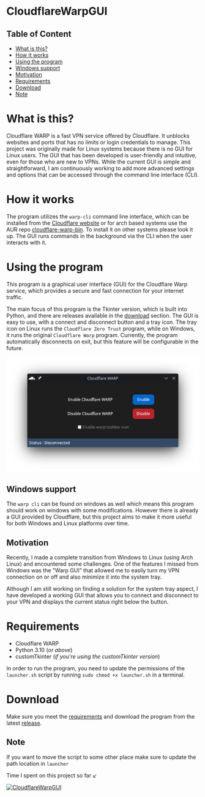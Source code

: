 # CloudflareWarpGUI

## Table of Content
- [What is this?](#what-is-this)
- [How it works](#how-it-works)
- [Using the program](#using-the-program)
- [Windows support](#windows-support)
- [Motivation](#motivation)
- [Requirements](#requirements)
- [Download](#download)
- [Note](#note)


# What is this?
Cloudflare WARP is a fast VPN service offered by Cloudflare. It unblocks websites and ports that has no limits or login credentials to manage. This project was originally made for Linux systems because there is no GUI for Linux users. The GUI that has been developed is user-friendly and intuitive, even for those who are new to VPNs. While the current GUI is simple and straightforward, I am continuously working to add more advanced settings and options that can be accessed through the command line interface (CLI).

# How it works
The program utilizes the `warp-cli` command line interface, which can be installed from the [Cloudflare website](https://cloudflarewarp.com) or for arch based systems use the AUR repo [cloudflare-warp-bin](https://aur.archlinux.org/packages/cloudflare-warp-bin). To install it on other systems please look it up. The GUI runs commands in the background via the CLI when the user interacts with it.

# Using the program
This program is a graphical user interface (GUI) for the Cloudflare Warp service, which provides a secure and fast connection for your internet traffic.

The main focus of this program is the Tkinter version, which is built into Python, and there are releases available in the [download](#download) section. The GUI is easy to use, with a connect and disconnect button and a tray icon. The tray icon on Linux runs the `Cloudflare Zero Trust` program, while on Windows, it runs the original `Cloudflare Warp` program. Currently, the program automatically disconnects on exit, but this feature will be configurable in the future.

![Preview of main.py using built-in Tkinter](https://raw.githubusercontent.com/DNAMcKnight/CloudflareWarpGUI/main/screenshots/tkinter.png "main.py")

## Windows support
The `warp cli` can be found on windows as well which means this program should work on windows with some modifications. However there is already a GUI provided by Cloudflare, but this project aims to make it more useful for both Windows and Linux platforms over time.

## Motivation
Recently, I made a complete transition from Windows to Linux (using Arch Linux) and encountered some challenges. One of the features I missed from Windows was the "Warp GUI" that allowed me to easily turn my VPN connection on or off and also minimize it into the system tray.

Although I am still working on finding a solution for the system tray aspect, I have developed a working GUI that allows you to connect and disconnect to your VPN and displays the current status right below the button.

# Requirements
- Cloudflare WARP
- Python 3.10 (*or above*)
- customTkinter (*if you're using the customTkinter version*)

In order to run the program, you need to update the permissions of the `launcher.sh` script by running `sudo chmod +x launcher.sh` in a terminal.

# Download
Make sure you meet the [requirements](#requirements) and download the program from the latest [release](https://github.com/DNAMcKnight/CloudflareWarpGUI/releases).

## Note
If you want to move the script to some other place make sure to update the path location in `launcher`

Time I spent on this project so far ↙️

[![CloudflareWarpGUI](https://wakatime.com/badge/user/fb640bef-8826-45d4-89a9-dc6e12cf9ebd/project/862a461a-4cb7-45b6-bbad-fa88e1d84a88.svg)](https://wakatime.com/badge/user/fb640bef-8826-45d4-89a9-dc6e12cf9ebd/project/862a461a-4cb7-45b6-bbad-fa88e1d84a88)
